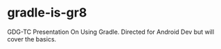gradle-is-gr8
=============

GDG-TC Presentation On Using Gradle. Directed for Android Dev but will cover the basics.
